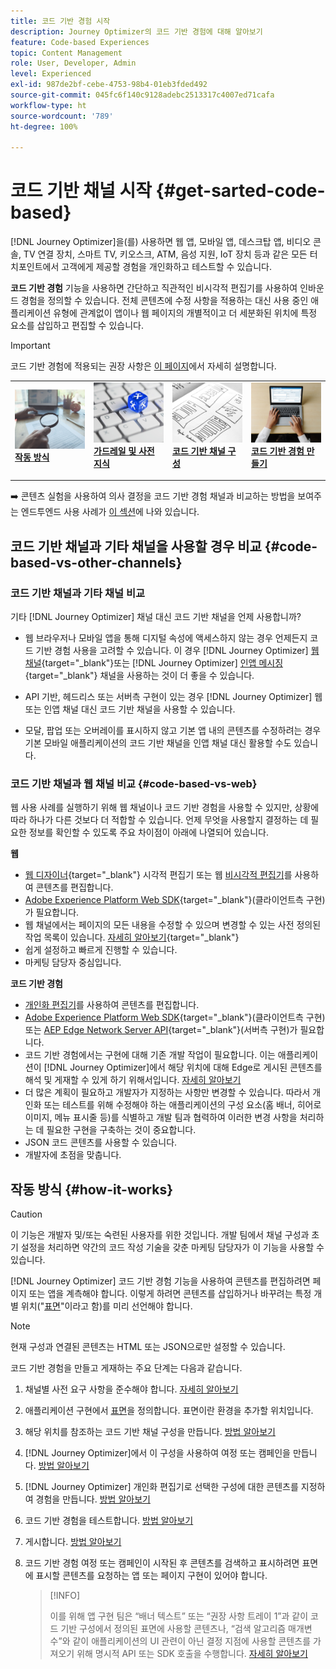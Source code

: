 ```yaml
---
title: 코드 기반 경험 시작
description: Journey Optimizer의 코드 기반 경험에 대해 알아보기
feature: Code-based Experiences
topic: Content Management
role: User, Developer, Admin
level: Experienced
exl-id: 987de2bf-cebe-4753-98b4-01eb3fded492
source-git-commit: 045fc6f140c9128adebc2513317c4007ed71cafa
workflow-type: ht
source-wordcount: '789'
ht-degree: 100%

---
```


# 코드 기반 채널 시작 {#get-sarted-code-based}

[!DNL Journey Optimizer]을(를) 사용하면 웹 앱, 모바일 앱, 데스크탑 앱, 비디오 콘솔, TV 연결 장치, 스마트 TV, 키오스크, ATM, 음성 지원, IoT 장치 등과 같은 모든 터치포인트에서 고객에게 제공할 경험을 개인화하고 테스트할 수 있습니다.

**코드 기반 경험** 기능을 사용하면 간단하고 직관적인 비시각적 편집기를 사용하여 인바운드 경험을 정의할 수 있습니다. 전체 콘텐츠에 수정 사항을 적용하는 대신 사용 중인 애플리케이션 유형에 관계없이 앱이나 웹 페이지의 개별적이고 더 세분화된 위치에 특정 요소를 삽입하고 편집할 수 있습니다.

<!--[!DNL Journey Optimizer] allows you to compose and deliver content on any inbound device in a developer-focused workflow. You can leverage all the personalization capabilities, and preview what will be published. The content can be static (images, text, JSON, HTML) or dynamic (offers, decisions, recommendations). You can also insert custom content actions in your omni-channel journeys.-->

>[!IMPORTANT]
>
>코드 기반 경험에 적용되는 권장 사항은 [이 페이지](code-based-prerequisites.md)에서 자세히 설명합니다.


<!--Discover the detailed steps to create a code-based campaign in this video.-->

<table style="table-layout:fixed"><tr style="border: 0;">
<td>
<a href="#how-it-works">
<img alt="리드" src="../assets/do-not-localize/privacy-audit.jpeg">
</a>
<div><a href="#how-it-works"><strong>작동 방식</strong>
</div>
<p>
</td>
<td>
<a href="code-based-prerequisites.md">
<img alt="유효성 검사" src="../assets/do-not-localize/web-prerequisites.jpg">
</a>
<div>
<a href="code-based-prerequisites.md"><strong>가드레일 및 사전 지식</strong></a>
</div>
<p>
</td>
<td>
<a href="code-based-configuration.md">
<img alt="유효성 검사" src="../assets/do-not-localize/web-design.jpg">
</a>
<div>
<a href="code-based-implementation-samples.md"><strong>코드 기반 채널 구성</strong></a>
</div>
<p>
</td>
<td>
<a href="create-code-based.md#create-code-based-campaign">
<img alt="드물게" src="../assets/do-not-localize/web-create.jpg">
</a>
<div>
<a href="create-code-based.md#create-code-based-campaign"><strong>코드 기반 경험 만들기</strong></a>
</div>
<p></td>
</tr></table>

<!--[Learn how to create a code-based campaign in this video](#video)-->

➡️ 콘텐츠 실험을 사용하여 의사 결정을 코드 기반 경험 채널과 비교하는 방법을 보여주는 엔드투엔드 사용 사례가 [이 섹션](../experience-decisioning/experience-decisioning-uc.md)에 나와 있습니다.

## 코드 기반 채널과 기타 채널을 사용할 경우 비교 {#code-based-vs-other-channels}

### 코드 기반 채널과 기타 채널 비교

기타 [!DNL Journey Optimizer] 채널 대신 코드 기반 채널을 언제 사용합니까?

* 웹 브라우저나 모바일 앱을 통해 디지털 속성에 액세스하지 않는 경우 언제든지 코드 기반 경험 사용을 고려할 수 있습니다. 이 경우 [!DNL Journey Optimizer] [웹 채널](../web/get-started-web.md){target="_blank"}또는 [!DNL Journey Optimizer] [인앱 메시징](../in-app/get-started-in-app.md){target="_blank"} 채널을 사용하는 것이 더 좋을 수 있습니다.

<!--* You can use the code-based channel as an alternative to the [!DNL Journey Optimizer] web channel if your website cannot be loaded into the [web designer](../web/web-visual-editor.md){target="_blank"} visual editor or if you cannot use the [browser extension](../web/web-prerequisites.md#visual-authoring-prerequisites){target="_blank"} that powers visual authoring for web channel.-->

* API 기반, 헤드리스 또는 서버측 구현이 있는 경우 [!DNL Journey Optimizer] 웹 또는 인앱 채널 대신 코드 기반 채널을 사용할 수 있습니다.

* 모달, 팝업 또는 오버레이를 표시하지 않고 기본 앱 내의 콘텐츠를 수정하려는 경우 기본 모바일 애플리케이션의 코드 기반 채널을 인앱 채널 대신 활용할 수도 있습니다.

### 코드 기반 채널과 웹 채널 비교 {#code-based-vs-web}

웹 사용 사례를 실행하기 위해 웹 채널이나 코드 기반 경험을 사용할 수 있지만, 상황에 따라 하나가 다른 것보다 더 적합할 수 있습니다. 언제 무엇을 사용할지 결정하는 데 필요한 정보를 확인할 수 있도록 주요 차이점이 아래에 나열되어 있습니다.

**웹**

* [웹 디자이너](../web/web-visual-editor.md){target="_blank"} 시각적 편집기 또는 웹 [비시각적 편집기](../web/web-non-visual-editor.md)를 사용하여 콘텐츠를 편집합니다.
* [Adobe Experience Platform Web SDK](https://experienceleague.adobe.com/docs/platform-learn/implement-web-sdk/overview.html?lang=ko-KR){target="_blank"}(클라이언트측 구현)가 필요합니다.
  <!--* You need the [Adobe Experience Cloud Visual Editing Helper](https://chrome.google.com/webstore/detail/adobe-experience-cloud-vi/kgmjjkfjacffaebgpkpcllakjifppnca){target="_blank"} extension installed on your web browser. [Learn more](../web/web-prerequisites.md){target="_blank"}-->
* 웹 채널에서는 페이지의 모든 내용을 수정할 수 있으며 변경할 수 있는 사전 정의된 작업 목록이 있습니다. [자세히 알아보기](../web/web-visual-editor.md){target="_blank"}
* 쉽게 설정하고 빠르게 진행할 수 있습니다.
* 마케팅 담당자 중심입니다.

**코드 기반 경험**

* [개인화 편집기](create-code-based.md#edit-code)를 사용하여 콘텐츠를 편집합니다.
* [Adobe Experience Platform Web SDK](https://experienceleague.adobe.com/docs/platform-learn/implement-web-sdk/overview.html?lang=ko-KR){target="_blank"}(클라이언트측 구현) 또는 [AEP Edge Network Server API](https://experienceleague.adobe.com/docs/experience-platform/edge-network-server-api/data-collection/interactive-data-collection.html?lang=ko-KR){target="_blank"}(서버측 구현)가 필요합니다.
* 코드 기반 경험에서는 구현에 대해 기존 개발 작업이 필요합니다. 이는 애플리케이션이 [!DNL Journey Optimizer]에서 해당 위치에 대해 Edge로 게시된 콘텐츠를 해석 및 게재할 수 있게 하기 위해서입니다. [자세히 알아보기](code-based-surface.md)
* 더 많은 계획이 필요하고 개발자가 지정하는 사항만 변경할 수 있습니다. 따라서 개인화 또는 테스트를 위해 수정해야 하는 애플리케이션의 구성 요소(홈 배너, 히어로 이미지, 메뉴 표시줄 등)를 식별하고 개발 팀과 협력하여 이러한 변경 사항을 처리하는 데 필요한 구현을 구축하는 것이 중요합니다.
* JSON 코드 콘텐츠를 사용할 수 있습니다.
* 개발자에 초점을 맞춥니다.

## 작동 방식 {#how-it-works}

>[!CAUTION]
>
>이 기능은 개발자 및/또는 숙련된 사용자를 위한 것입니다. 개발 팀에서 채널 구성과 초기 설정을 처리하면 약간의 코드 작성 기술을 갖춘 마케팅 담당자가 이 기능을 사용할 수 있습니다.

[!DNL Journey Optimizer] 코드 기반 경험 기능을 사용하여 콘텐츠를 편집하려면 페이지 또는 앱을 계측해야 합니다. 이렇게 하려면 콘텐츠를 삽입하거나 바꾸려는 특정 개별 위치(&quot;[표면](code-based-surface.md)&quot;이라고 함)를 미리 선언해야 합니다.

>[!NOTE]
>
>현재 구성과 연결된 콘텐츠는 HTML 또는 JSON으로만 설정할 수 있습니다. 

코드 기반 경험을 만들고 게재하는 주요 단계는 다음과 같습니다.

1. 채널별 사전 요구 사항을 준수해야 합니다. [자세히 알아보기](code-based-prerequisites.md)

1. 애플리케이션 구현에서 [표면](code-based-surface.md#surface-definition)을 정의합니다. 표면이란 환경을 추가할 위치입니다.

1. 해당 위치를 참조하는 코드 기반 채널 구성을 만듭니다. [방법 알아보기](code-based-configuration.md#create-code-based-configuration)

1. [!DNL Journey Optimizer]에서 이 구성을 사용하여 여정 또는 캠페인을 만듭니다. [방법 알아보기](create-code-based.md#create-code-based-campaign)

1. [!DNL Journey Optimizer] 개인화 편집기로 선택한 구성에 대한 콘텐츠를 지정하여 경험을 만듭니다. [방법 알아보기](create-code-based.md#edit-code)

1. 코드 기반 경험을 테스트합니다. [방법 알아보기](test-code-based.md)

1. 게시합니다. [방법 알아보기](publish-code-based.md)

1. 코드 기반 경험 여정 또는 캠페인이 시작된 후 콘텐츠를 검색하고 표시하려면 표면에 표시할 콘텐츠를 요청하는 앱 또는 페이지 구현이 있어야 합니다.

   >[!INFO]
   >
   >이를 위해 앱 구현 팀은 “배너 텍스트” 또는 “권장 사항 트레이 1”과 같이 코드 기반 구성에서 정의된 표면에 사용할 콘텐츠나, “검색 알고리즘 매개변수”와 같이 애플리케이션의 UI 관련이 아닌 결정 지점에 사용할 콘텐츠를 가져오기 위해 명시적 API 또는 SDK 호출을 수행합니다. <!--In this case, the implementation team is responsible for rendering or otherwise interpreting and acting on the returned content.--> [자세히 알아보기](code-based-implementation-samples.md)

